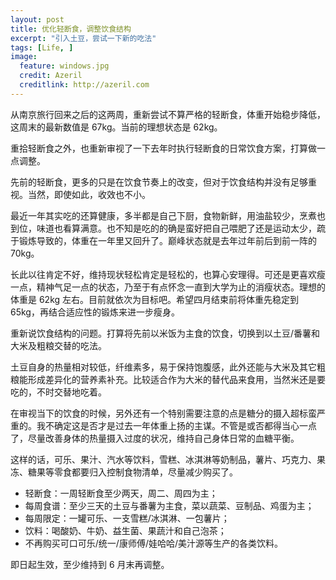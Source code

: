 ```yaml
---
layout: post
title: 优化轻断食，调整饮食结构
excerpt: "引入土豆，尝试一下新的吃法"
tags: [Life, ]
image:
  feature: windows.jpg
  credit: Azeril
  creditlink: http://azeril.com
---
```


从南京旅行回来之后的这两周，重新尝试不算严格的轻断食，体重开始稳步降低，这周末的最新数值是 67kg。当前的理想状态是 62kg。

重拾轻断食之外，也重新审视了一下去年时执行轻断食的日常饮食方案，打算做一点调整。

先前的轻断食，更多的只是在饮食节奏上的改变，但对于饮食结构并没有足够重视。当然，即使如此，收效也不小。

最近一年其实吃的还算健康，多半都是自己下厨，食物新鲜，用油盐较少，烹煮也到位，味道也看算满意。也不知是吃的的确是蛮好把自己喂肥了还是运动太少，疏于锻炼导致的，体重在一年里又回升了。巅峰状态就是去年过年前后到前一阵的 70kg。

长此以往肯定不好，维持现状轻松肯定是轻松的，也算心安理得。可还是更喜欢瘦一点，精神气足一点的状态，乃至于有点怀念一直到大学为止的消瘦状态。理想的体重是 62kg 左右。目前就依次为目标吧。希望四月结束前将体重先稳定到 65kg，再结合适应性的锻炼来进一步瘦身。

重新说饮食结构的问题。打算将先前以米饭为主食的饮食，切换到以土豆/番薯和大米及粗粮交替的吃法。

土豆自身的热量相对较低，纤维素多，易于保持饱腹感，此外还能与大米及其它粗粮能形成差异化的营养素补充。比较适合作为大米的替代品来食用，当然米还是要吃的，不时交替地吃着。

在审视当下的饮食的时候，另外还有一个特别需要注意的点是糖分的摄入超标蛮严重的。我不确定这是否才是过去一年体重上扬的主谋。不管是或否都得当心一点了，尽量改善身体的热量摄入过度的状况，维持自己身体日常的血糖平衡。

这样的话，可乐、果汁、汽水等饮料，雪糕、冰淇淋等奶制品，薯片、巧克力、果冻、糖果等零食都要归入控制食物清单，尽量减少购买了。

- 轻断食：一周轻断食至少两天，周二、周四为主；
- 每周食谱：至少三天的土豆与番薯为主食，菜以蔬菜、豆制品、鸡蛋为主；
- 每周限定：一罐可乐、一支雪糕/冰淇淋、一包薯片；
- 饮料：喝酸奶、牛奶、益生菌、果蔬汁和自己泡茶；
- 不再购买可口可乐/统一/康师傅/娃哈哈/美汁源等生产的各类饮料。

即日起生效，至少维持到 6 月末再调整。